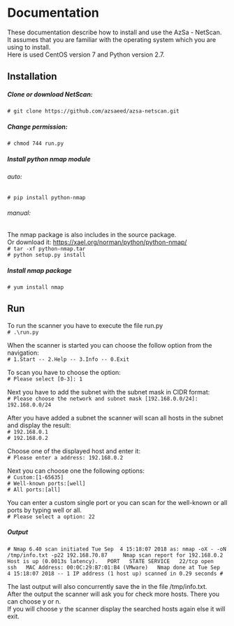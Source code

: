 
# Documentation

These documentation describe how to install and use the AzSa - NetScan.  
It assumes that you are familiar with the operating system which you are using to install.  
Here is used CentOS version 7 and Python version 2.7. 


## Installation
##### Clone or download NetScan:  
`# git clone https://github.com/azsaeed/azsa-netscan.git`

##### Change permission:   
`# chmod 744 run.py`

##### Install python nmap module  
###### auto:  
`# pip install python-nmap`  

###### manual:  
The nmap package is also includes in the source package.  
Or download it: https://xael.org/norman/python/python-nmap/  
`# tar -xf python-nmap.tar`     
`# python setup.py install`   

##### Install nmap package 
`# yum install nmap`     


## Run 
To run the scanner you have to execute the file run.py   
`# .\run.py`   

When the scanner is started you can choose the follow option from the navigation:  
 `# 1.Start -- 2.Help -- 3.Info -- 0.Exit`

To scan you have to choose the option:   
`# Please select [0-3]: 1`  

Next you have to add the subnet with the subnet mask in CIDR format:   
`# Please choose the network and subnet mask [192.168.0.0/24]: 192.168.0.0/24`

After you have added a subnet the scanner will scan all hosts in the subnet and display the result:  
`# 192.168.0.1`  
`# 192.168.0.2`

Choose one of the displayed host and enter it:  
`# Please enter a address: 192.168.0.2`  

Next you can choose one the following options:   
`# Custom:[1-65635]`  
`# Well-known ports:[well]`  
`# All ports:[all]`   

You can enter a custom single port or you can scan for the well-known or all ports by typing well or all.  
`# Please select a option: 22`  


##### Output 
`# Nmap 6.40 scan initiated Tue Sep  4 15:18:07 2018 as: nmap -oX - -oN /tmp/info.txt -p22 192.168.70.87    
Nmap scan report for 192.168.0.2  
Host is up (0.0013s latency).  
PORT   STATE SERVICE  
22/tcp open  ssh  
MAC Address: 00:0C:29:B7:01:B4 (VMware)  
Nmap done at Tue Sep  4 15:18:07 2018 -- 1 IP address (1 host up) scanned in 0.29 seconds #` 

The last output will also concurrently save the in the file /tmp/info.txt.  
After the output the scanner will ask you for check more hosts. There you can choose y or n.   
If you will choose y the scanner display the searched hosts again else it will exit. 




